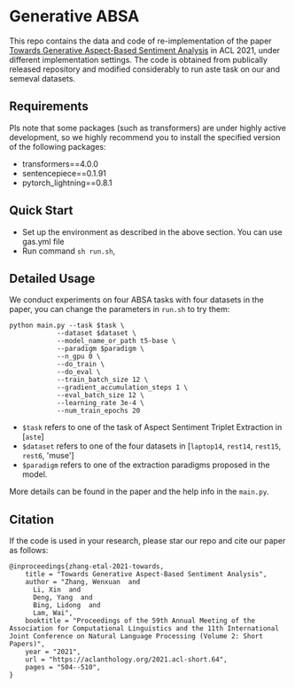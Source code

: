 # Generative ABSA

This repo contains the data and code of re-implementation of the paper [Towards Generative Aspect-Based Sentiment Analysis](https://aclanthology.org/2021.acl-short.64.pdf) in ACL 2021, under different implementation settings. The code is obtained from publically released repository and modified considerably to run aste task on our and semeval datasets.


## Requirements

Pls note that some packages (such as transformers) are under highly active development, so we highly recommend you to install the specified version of the following packages:
- transformers==4.0.0
- sentencepiece==0.1.91
- pytorch_lightning==0.8.1



## Quick Start

- Set up the environment as described in the above section. You can use gas.yml file
- Run command `sh run.sh`,



## Detailed Usage
We conduct experiments on four ABSA tasks with four datasets in the paper, you can change the parameters in `run.sh` to try them:
```
python main.py --task $task \
            --dataset $dataset \
            --model_name_or_path t5-base \
            --paradigm $paradigm \
            --n_gpu 0 \
            --do_train \
            --do_eval \
            --train_batch_size 12 \
            --gradient_accumulation_steps 1 \
            --eval_batch_size 12 \
            --learning_rate 3e-4 \
            --num_train_epochs 20 
```
- `$task` refers to one of the task of Aspect Sentiment Triplet Extraction in [`aste`] 
- `$dataset` refers to one of the four datasets in [`laptop14`, `rest14`, `rest15`, `rest6`, 'muse']
- `$paradigm` refers to one of the extraction paradigms proposed in the model. 

More details can be found in the paper and the help info in the `main.py`.



## Citation

If the code is used in your research, please star our repo and cite our paper as follows:
```
@inproceedings{zhang-etal-2021-towards,
    title = "Towards Generative Aspect-Based Sentiment Analysis",
    author = "Zhang, Wenxuan  and
      Li, Xin  and
      Deng, Yang  and
      Bing, Lidong  and
      Lam, Wai",
    booktitle = "Proceedings of the 59th Annual Meeting of the Association for Computational Linguistics and the 11th International Joint Conference on Natural Language Processing (Volume 2: Short Papers)",
    year = "2021",
    url = "https://aclanthology.org/2021.acl-short.64",
    pages = "504--510",
}
```
